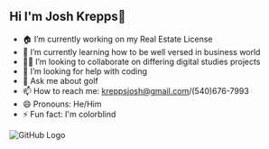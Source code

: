 ## Hi I'm Josh Krepps👋

- 🏠 I’m currently working on my Real Estate License
- 🏢 I’m currently learning how to be well versed in business world
- 👨‍💻 I’m looking to collaborate on differing digital studies projects
- 🤔 I’m looking for help with coding
- 💬 Ask me about golf
- 📫 How to reach me: kreppsjosh@gmail.com/(540)676-7993
- 😄 Pronouns: He/Him
- ⚡ Fun fact: I'm colorblind

![GitHub Logo](https://github.githubassets.com/images/modules/logos_page/GitHub-Mark.png "GitHub Logo")
